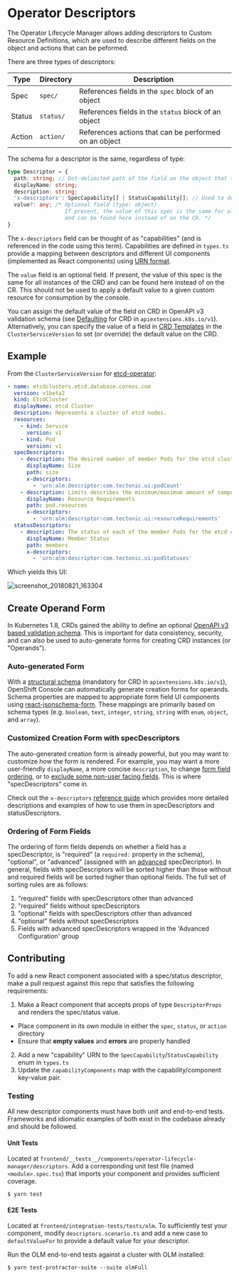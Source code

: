 # Operator Descriptors

The Operator Lifecycle Manager allows adding descriptors to Custom Resource Definitions, which are used to describe different fields on the object and actions that can be peformed.

There are three types of descriptors:

Type   | Directory | Description
-------|-----------|------------
Spec   | `spec/`   | References fields in the `spec` block of an object
Status | `status/` | References fields in the `status` block of an object
Action | `action/` | References actions that can be performed on an object

The schema for a descriptor is the same, regardless of type:

```typescript
type Descriptor = {
  path: string; // Dot-delimited path of the field on the object that this descriptor
  displayName: string;
  description: string;
  'x-descriptors': SpecCapability[] | StatusCapability[]; // Used to determine which "capabilities" this descriptor has, and which React component to use
  value?: any; /* Optional field (type: object).
                  If present, the value of this spec is the same for all instances of the CRD
                  and can be found here instead of on the CR. */
}
```

The `x-descriptors` field can be thought of as "capabilities" (and is referenced in the code using this term). Capabilities are defined in `types.ts` provide a mapping between descriptors and different UI components (implemented as React components) using [URN format](https://en.wikipedia.org/wiki/Uniform_Resource_Identifier).

The `value` field is an optional field. If present, the value of this spec is the same for all instances of the CRD and can be found here instead of on the CR. This should not be used to apply a default value to a given custom resource for consumption by the console.

You can assign the default value of the field on CRD in OpenAPI v3 validation schema (see [Defaulting](https://kubernetes.io/docs/tasks/access-kubernetes-api/custom-resources/custom-resource-definitions/#defaulting) for CRD in `apiextensions.k8s.io/v1`). Alternatively, you can specify the value of a field in [CRD Templates](https://github.com/operator-framework/operator-lifecycle-manager/blob/master/doc/design/building-your-csv.md#crd-templates) in the `ClusterServiceVersion` to set (or override) the default value on the CRD.


## Example

From the `ClusterServiceVersion` for [etcd-operator](https://github.com/operator-framework/community-operators/blob/master/community-operators/etcd/0.9.4/etcdoperator.v0.9.4.clusterserviceversion.yaml#L30-L81):

```yaml
- name: etcdclusters.etcd.database.coreos.com
  version: v1beta2
  kind: EtcdCluster
  displayName: etcd Cluster
  description: Represents a cluster of etcd nodes.
  resources:
    - kind: Service
      version: v1
    - kind: Pod
      version: v1
  specDescriptors:
    - description: The desired number of member Pods for the etcd cluster.
      displayName: Size
      path: size
      x-descriptors:
        - 'urn:alm:descriptor:com.tectonic.ui:podCount'
    - description: Limits describes the minimum/maximum amount of compute resources required/allowed
      displayName: Resource Requirements
      path: pod.resources
      x-descriptors:
        - 'urn:alm:descriptor:com.tectonic.ui:resourceRequirements'
  statusDescriptors:
    - description: The status of each of the member Pods for the etcd cluster.
      displayName: Member Status
      path: members
      x-descriptors:
        - 'urn:alm:descriptor:com.tectonic.ui:podStatuses'
```

Which yields this UI:

![screenshot_20180821_163304](https://user-images.githubusercontent.com/11700385/44427562-eb1fb500-a55f-11e8-83e5-98e7008dabdb.png)


## Create Operand Form
In Kubernetes 1.8, CRDs gained the ability to define an optional [OpenAPI v3 based validation schema](https://github.com/OAI/OpenAPI-Specification/blob/master/versions/3.0.0.md#schemaObject). This is important for data consistency, security, and can also be used to auto-generate forms for creating CRD instances (or "Operands").

### Auto-generated Form
With a [structural schema](https://kubernetes.io/docs/tasks/access-kubernetes-api/custom-resources/custom-resource-definitions/#specifying-a-structural-schema) (mandatory for CRD in `apiextensions.k8s.io/v1`), OpenShift Console can automatically generate creation forms for operands. Schema properties are mapped to appropriate form field UI components using [react-jsonschema-form](https://rjsf-team.github.io/react-jsonschema-form/). These mappings are primarily based on schema types (e.g. `boolean`, `text`, `integer`, `string`, `string` with `enum`, `object`, and `array`).

### Customized Creation Form with specDescriptors
The auto-generated creation form is already powerful, but you may want to customize how the form is rendered. For example, you may want a more user-friendly `displayName`, a more concise `description`, to change [form field ordering](#ordering-of-form-fields), or to [exclude some non-user facing fields](reference/reference.md#21-hidden). This is where "specDescriptors" come in.

Check out the `x-descriptors` [reference guide](reference/reference.md) which provides more detailed descriptions and examples of how to use them in specDescriptors and statusDescriptors.

### Ordering of Form Fields
The ordering of form fields depends on whether a field has a specDescriptor, is "required" (a `required:` property in the schema), "optional", or "advanced" (assigned with an [advanced](reference/reference.md#18-advanced) specDecriptor). In general, fields with specDescriptors will be sorted higher than those without and required fields will be sorted higher than optional fields. The full set of sorting rules are as follows:
1. "required" fields with specDescriptors other than advanced
2. "required" fields without specDescriptors
3. "optional" fields with specDescriptors other than advanced
4. "optional" fields without specDescriptors
5. Fields with advanced specDescriptors wrapped in the 'Advanced Configuration' group

## Contributing

To add a new React component associated with a spec/status descriptor, make a pull request against this repo that satisfies the following requirements:

1. Make a React component that accepts props of type `DescriptorProps` and renders the spec/status value.
  - Place component in its own module in either the `spec`, `status`, or `action` directory
  - Ensure that **empty values** and **errors** are properly handled
2. Add a new "capability" URN to the `SpecCapability`/`StatusCapability` enum in `types.ts`
3. Update the `capabilityComponents` map with the capability/component key-value pair.

### Testing

All new descriptor components must have both unit and end-to-end tests. Frameworks and idiomatic examples of both exist in the codebase already and should be followed.

#### Unit Tests

Located at `frontend/__tests__/components/operator-lifecycle-manager/descriptors`.
Add a corresponding unit test file (named `<module>.spec.tsx`) that imports your component and provides sufficient coverage.

```shell
$ yarn test
```

#### E2E Tests

Located at `frontend/integration-tests/tests/olm`.
To sufficiently test your component, modify `descriptors.scenario.ts` and add a new case to `defaultValueFor` to provide a default value for your descriptor.

Run the OLM end-to-end tests against a cluster with OLM installed:

```shell
$ yarn test-protractor-suite --suite olmFull
```
